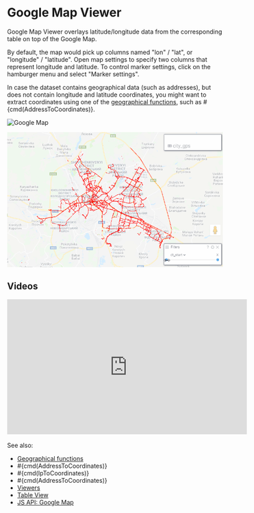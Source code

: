 <!-- TITLE: Google Map Viewer -->
<!-- SUBTITLE: -->

# Google Map Viewer

Google Map Viewer overlays latitude/longitude data from the corresponding table
on top of the Google Map. 

By default, the map would pick up columns named "lon" / "lat", or "longitude" / "latitude".
Open map settings to specify two columns that represent longitude and latitude. To
control marker settings, click on the hamburger menu and select "Marker settings". 

In case the dataset contains geographical data (such as addresses), but does not
contain longitude and latitude coordinates, you might want to extract coordinates using
one of the [geographical functions](/functions?q=%23geo), 
such as #{cmd(AddressToCoordinates)}.

![Google Map](../../uploads/viewers/google-map.png "Google Map")

![Map big data](google-map-city-perf.gif "Map big data")

## Videos

<iframe width="560" height="315" src="https://www.youtube.com/embed/7MBXWzdC0-I?start=3392" frameborder="0" allow="accelerometer; autoplay; clipboard-write; encrypted-media; gyroscope; picture-in-picture" allowfullscreen></iframe>
   
See also: 
  
* [Geographical functions]()
* #{cmd(AddressToCoordinates)}
* #{cmd(IpToCoordinates)}
* #{cmd(AddressToCoordinates)}
* [Viewers](../viewers.md)
* [Table View](../../overview/table-view.md)
* [JS API: Google Map](https://public.datagrok.ai/js/samples/ui/viewers/types/google-map)
